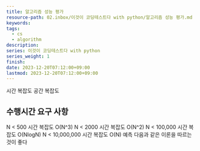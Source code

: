 ```yaml
---
title: 알고리즘 성능 평가
resource-path: 02.inbox/이것이 코딩테스트다 with python/알고리즘 성능 평가.md
keywords:
tags:
  - cs
  - algorithm
description:
series: 이것이 코딩테스트다 with python
series_weight: 1
finish:
date: 2023-12-20T07:12:00+09:00
lastmod: 2023-12-20T07:12:00+09:00
---
```

시간 복잡도
공간 복잡도

## 수행시간 요구 사항
N < 500 시간 복잡도 O(N^3)
N < 2000 시간 복잡도 O(N^2)
N < 100,000 시간 복잡도 O(NlogN)
N < 10,000,000 시간 복잡도 O(N)
예측 다음과 같은 이론을 따르는 것이 좋다

